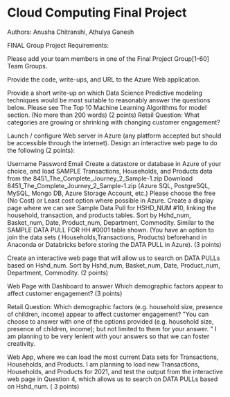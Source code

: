 # Cloud Computing Final Project 
Authors: Anusha Chitranshi, Athulya Ganesh

FINAL Group Project Requirements:

Please add your team members in one of the Final Project Group[1-60] Team Groups.

Provide the code, write-ups, and URL to the Azure Web application.

Provide a short write-up on which Data Science Predictive modeling techniques would be most suitable to reasonably answer the questions below. Please see The Top 10 Machine Learning Algorithms for model section. (No more than 200 words) (2 points) Retail Question: What categories are growing or shrinking with changing customer engagement?

Launch / configure Web server in Azure (any platform accepted but should be accessible through the internet). Design an interactive web page to do the following (2 points):

Username
Password
Email
Create a datastore or database in Azure of your choice, and load SAMPLE Transactions, Households, and Products data from the 8451_The_Complete_Journey_2_Sample-1.zip Download 8451_The_Complete_Journey_2_Sample-1.zip (Azure SQL, PostgreSQL, MySQL, Mongo DB, Azure Storage Account, etc.) Please choose the free (No Cost) or Least cost option where possible in Azure. Create a display page where we can see Sample Data Pull for HSHD_NUM #10, linking the household, transaction, and products tables. Sort by Hshd_num, Basket_num, Date, Product_num, Department, Commodity. Similar to the SAMPLE DATA PULL FOR HH #0001 table shown. (You have an option to join the data sets ( Households,Transactions, Products) beforehand in Anaconda or Databricks before storing the DATA PULL in Azure). (3 points)

Create an interactive web page that will allow us to search on DATA PULLs based on Hshd_num. Sort by Hshd_num, Basket_num, Date, Product_num, Department, Commodity. (2 points)

Web Page with Dashboard to answer Which demographic factors appear to affect customer engagement? (3 points)

Retail Question: Which demographic factors (e.g. household size, presence of children, income) appear to affect customer engagement? "You can choose to answer with one of the options provided (e.g. household size, presence of children, income); but not limited to them for your answer. " I am planning to be very lenient with your answers so that we can foster creativity.

Web App, where we can load the most current Data sets for Transactions, Households, and Products. I am planning to load new Transactions, Households, and Products for 2021, and test the output from the interactive web page in Question 4, which allows us to search on DATA PULLs based on Hshd_num. ( 3 points)
